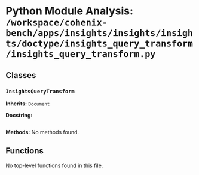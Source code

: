 # Python Module Analysis: `/workspace/cohenix-bench/apps/insights/insights/insights/doctype/insights_query_transform/insights_query_transform.py`

## Classes

### `InsightsQueryTransform`
**Inherits:** `Document`


**Docstring:**
```

```

**Methods:**
No methods found.




## Functions

No top-level functions found in this file.
